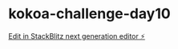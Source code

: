 # kokoa-challenge-day10

[Edit in StackBlitz next generation editor ⚡️](https://stackblitz.com/~/github.com/Min-Y514/kokoa-challenge-day10)